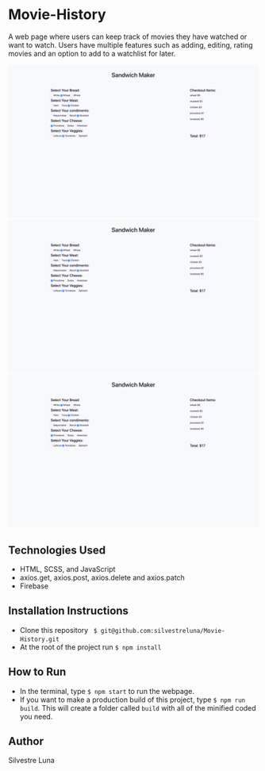 # Movie-History
A web page where users can keep track of movies they have watched or want to watch. Users have multiple features such as adding, editing, rating movies and an option to add to a watchlist for later.

![Home page](https://raw.githubusercontent.com/silvestreluna/Sandwich-Maker/master/img/Smaker.png)
![Add New Movie Screen](https://raw.githubusercontent.com/silvestreluna/Sandwich-Maker/master/img/Smaker.png)
![Edit Movie Screen](https://raw.githubusercontent.com/silvestreluna/Sandwich-Maker/master/img/Smaker.png)

## Technologies Used
- HTML, SCSS, and JavaScript
- axios.get, axios.post, axios.delete and axios.patch
- Firebase

## Installation Instructions
- Clone this repository ``` $ git@github.com:silvestreluna/Movie-History.git```
- At the root of the project run ```$ npm install```

## How to Run
- In the terminal, type ```$ npm start``` to run the webpage. 
- If you want to make a production build of this project, type ```$ npm run build```. This will create a folder called ```build``` with all of the minified coded you need.  

## Author 
Silvestre Luna